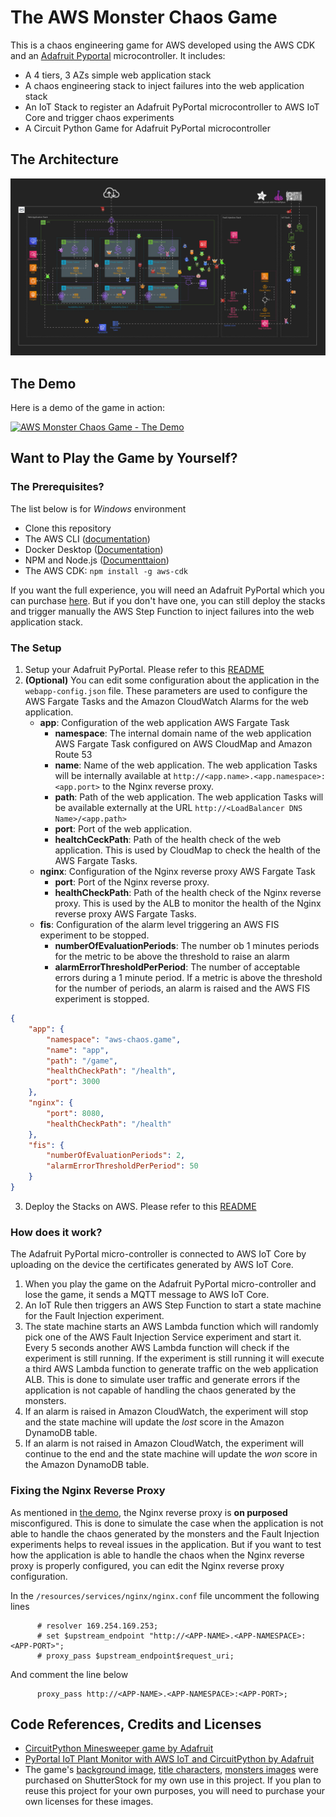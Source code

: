 # The AWS Monster Chaos Game
This is a chaos engineering game for AWS developed using the AWS CDK and an 
[Adafruit Pyportal](https://www.adafruit.com/product/4116) microcontroller. It includes:
* A 4 tiers, 3 AZs simple web application stack
* A chaos engineering stack to inject failures into the web application stack
* An IoT Stack to register an Adafruit PyPortal microcontroller to AWS IoT Core and trigger chaos experiments 
* A Circuit Python Game for Adafruit PyPortal microcontroller

## The Architecture
![](doc/images/aws-chaos-game.jpg)

## The Demo
Here is a demo of the game in action:

[![AWS Monster Chaos Game - The Demo](https://img.youtube.com/vi/YED9DnyLUPM/0.jpg)](https://www.youtube.com/watch?v=YED9DnyLUPM)

## Want to Play the Game by Yourself?
### The Prerequisites?
The list below is for _Windows_ environment
* Clone this repository
* The AWS CLI ([documentation](https://docs.aws.amazon.com/cli/latest/userguide/getting-started-install.html))
* Docker Desktop ([Documentation](https://docs.docker.com/desktop/windows/install/))
* NPM and Node.js ([Documenttaion](https://docs.npmjs.com/downloading-and-installing-node-js-and-npm))
* The AWS CDK: `npm install -g aws-cdk`

If you want the full experience, you will need an Adafruit PyPortal which you can purchase 
[here](https://www.adafruit.com/product/4116). But if you don't have one, you can still deploy the stacks and trigger 
manually the AWS Step Function to inject failures into the web application stack.

### The Setup
1. Setup your Adafruit PyPortal. Please refer to this [README](doc/PYPORTAL.md)
2. __(Optional)__ You can edit some configuration about the application in the `webapp-config.json` file. These 
parameters are used to configure the AWS Fargate Tasks and the Amazon CloudWatch Alarms for the web application.
   * __app__: Configuration of the web application AWS Fargate Task
     * __namespace__: The internal domain name of the web application AWS Fargate Task configured on AWS CloudMap and 
     Amazon Route 53
     * __name__: Name of the web application. The web application Tasks will be internally available at 
     `http://<app.name>.<app.namespace>:<app.port>` to the Nginx reverse proxy.
     * __path__: Path of the web application. The web application Tasks will be available externally at the URL 
     `http://<LoadBalancer DNS Name>/<app.path>`
     * __port__: Port of the web application.
     * __healtchCeckPath__: Path of the health check of the web application. This is used by CloudMap to check the 
     health of the AWS Fargate Tasks.
   * __nginx__: Configuration of the Nginx reverse proxy AWS Fargate Task
     * __port__: Port of the Nginx reverse proxy.
     * __healthCheckPath__: Path of the health check of the Nginx reverse proxy. This is used by the ALB to monitor the
     health of the Nginx reverse proxy AWS Fargate Tasks.
   * __fis__: Configuration of the alarm level triggering an AWS FIS experiment to be stopped.
     * __numberOfEvaluationPeriods__: The number ob 1 minutes periods for the metric to be above the threshold to raise
     an alarm
     * __alarmErrorThresholdPerPeriod__: The number of acceptable errors during a 1 minute period.
   If a metric is above the threshold for the number of periods, an alarm is raised and the AWS FIS experiment is stopped.
```JSON
{
    "app": {
        "namespace": "aws-chaos.game",
        "name": "app",
        "path": "/game",
        "healthCheckPath": "/health",
        "port": 3000
    },
    "nginx": {
        "port": 8080,
        "healthCheckPath": "/health"
    },
    "fis": {
        "numberOfEvaluationPeriods": 2,
        "alarmErrorThresholdPerPeriod": 50
    }
}
```
3. Deploy the Stacks on AWS. Please refer to this [README](doc/CDK.md)

### How does it work?
The Adafruit PyPortal micro-controller is connected to AWS IoT Core by uploading on the device the certificates 
generated by AWS IoT Core. 
1. When you play the game on the Adafruit PyPortal micro-controller and lose the game, it sends a MQTT message
to AWS IoT Core. 
2. An IoT Rule then triggers an AWS Step Function to start a state machine for the Fault Injection experiment.
3. The state machine starts an AWS Lambda function which will randomly pick one of the AWS Fault Injection Service 
experiment and start it. Every 5 seconds another AWS Lambda function will check if the experiment is still running. If 
the experiment is still running it will execute a third AWS Lambda function to generate traffic on the web application 
ALB. This is done to simulate user traffic and generate errors if the application is not capable of handling the chaos 
generated by the monsters.
4. If an alarm is raised in Amazon CloudWatch, the experiment will stop and the state machine will update the *lost* 
score in the Amazon DynamoDB table.
4. If an alarm is not raised in Amazon CloudWatch, the experiment will continue to the end and the state machine will 
update the *won* score in the Amazon DynamoDB table.

### Fixing the Nginx Reverse Proxy
As mentioned in [the demo](https://www.youtube.com/watch?v=YED9DnyLUPM), the Nginx reverse proxy is __on purposed__ 
misconfigured. This is done to simulate the case when the application is not able to handle the chaos generated by the
monsters and the Fault Injection experiments helps to reveal issues in the application. But if you want to test how
the application is able to handle the chaos when the Nginx reverse proxy is properly configured, you can edit the Nginx 
reverse proxy configuration.

In the `/resources/services/nginx/nginx.conf` file uncomment the following lines
```Nginx
      # resolver 169.254.169.253;
      # set $upstream_endpoint "http://<APP-NAME>.<APP-NAMESPACE>:<APP-PORT>";
      # proxy_pass $upstream_endpoint$request_uri;
```

And comment the line below
```Nginx
      proxy_pass http://<APP-NAME>.<APP-NAMESPACE>:<APP-PORT>;
```

## Code References, Credits and Licenses
* [CircuitPython Minesweeper game by Adafruit](https://learn.adafruit.com/circuitpython-pyportal-minesweeper-game)
* [PyPortal IoT Plant Monitor with AWS IoT and CircuitPython by Adafruit](https://learn.adafruit.com/pyportal-iot-plant-monitor-with-aws-iot-and-circuitpython/aws-iot-setup)
* The game's [background image](https://www.shutterstock.com/image-vector/game-over-pixel-art-design-city-1105567490), [title characters](https://www.shutterstock.com/image-vector/digital-arcade-alphabet-pixel-3d-font-2049132659), [monsters images](https://www.shutterstock.com/image-vector/big-eyed-monsters-horns-expressing-emotions-1913676475) 
were purchased on ShutterStock for my own use in this project. If you plan to reuse this project for your own purposes,
you will need to purchase your own licenses for these images.